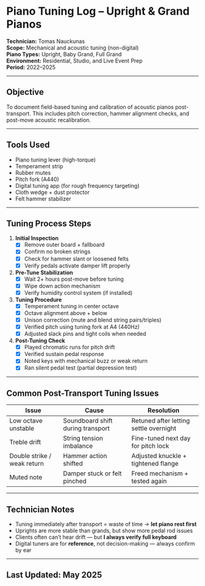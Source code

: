 # Piano Tuning Log – Upright & Grand Pianos  
**Technician:** Tomas Nauckunas  
**Scope:** Mechanical and acoustic tuning (non-digital)  
**Piano Types:** Upright, Baby Grand, Full Grand  
**Environment:** Residential, Studio, and Live Event Prep  
**Period:** 2022–2025

---

## Objective

To document field-based tuning and calibration of acoustic pianos post-transport. This includes pitch correction, hammer alignment checks, and post-move acoustic recalibration.

---

## Tools Used

- Piano tuning lever (high-torque)  
- Temperament strip  
- Rubber mutes  
- Pitch fork (A440)  
- Digital tuning app (for rough frequency targeting)  
- Cloth wedge + dust protector  
- Felt hammer stabilizer

---

## Tuning Process Steps

1. **Initial Inspection**
   - [x] Remove outer board + fallboard  
   - [x] Confirm no broken strings  
   - [x] Check for hammer slant or loosened felts  
   - [x] Verify pedals activate damper lift properly

2. **Pre-Tune Stabilization**
   - [x] Wait 2+ hours post-move before tuning  
   - [x] Wipe down action mechanism  
   - [x] Verify humidity control system (if installed)

3. **Tuning Procedure**
   - [x] Temperament tuning in center octave  
   - [x] Octave alignment above + below  
   - [x] Unison correction (mute and blend string pairs/triples)  
   - [x] Verified pitch using tuning fork at A4 (440Hz)  
   - [x] Adjusted slack pins and tight coils when needed

4. **Post-Tuning Check**
   - [x] Played chromatic runs for pitch drift  
   - [x] Verified sustain pedal response  
   - [x] Noted keys with mechanical buzz or weak return  
   - [x] Ran silent pedal test (partial depression test)

---

## Common Post-Transport Tuning Issues

| Issue | Cause | Resolution |
|-------|-------|------------|
| Low octave unstable | Soundboard shift during transport | Retuned after letting settle overnight |
| Treble drift | String tension imbalance | Fine-tuned next day for pitch lock |
| Double strike / weak return | Hammer action shifted | Adjusted knuckle + tightened flange |
| Muted note | Damper stuck or felt pinched | Freed mechanism + tested again |

---

## Technician Notes

- Tuning immediately after transport = waste of time → **let piano rest first**  
- Uprights are more stable than grands, but show more pedal rod issues  
- Clients often can’t hear drift — but **I always verify full keyboard**  
- Digital tuners are for **reference**, not decision-making — always confirm by ear

---

## Last Updated: May 2025
